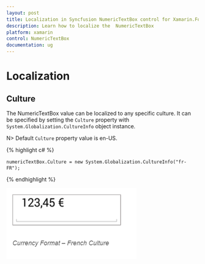 ```yaml
---
layout: post
title: Localization in Syncfusion NumericTextBox control for Xamarin.Forms
description: Learn how to localize the  NumericTextBox
platform: xamarin
control: NumericTextBox
documentation: ug
---
```

# Localization

## Culture

The NumericTextBox value can be localized to any specific culture. It can be specified by setting the `Culture` property with `System.Globalization.CultureInfo` object instance.

N> Default `Culture` property value is en-US.

{% highlight c# %}

	numericTextBox.Culture = new System.Globalization.CultureInfo("fr-FR");
	
{% endhighlight %}


![](images/Culture.png)

